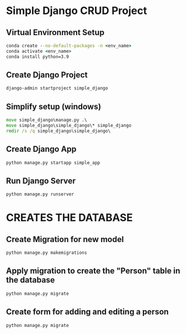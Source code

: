
# Simple Django CRUD Project

## Virtual Environment Setup
```cmd
conda create --no-default-packages -n <env_name>
conda activate <env_name>
conda install python=3.9
```

## Create Django Project
```cmd
django-admin startproject simple_django
```

## Simplify setup (windows)
```cmd
move simple_django\manage.py .\
move simple_django\simple_django\* simple_django
rmdir /s /q simple_django\simple_django\
```

## Create Django App
```cmd
python manage.py startapp simple_app
```

## Run Django Server
```cmd
python manage.py runserver
```

# CREATES THE DATABASE
## Create Migration for new model
```cmd
python manage.py makemigrations
```

## Apply migration to create the "Person" table in the database
```cmd
python manage.py migrate
```

## Create form for adding and editing a person
```cmd
python manage.py migrate
```
